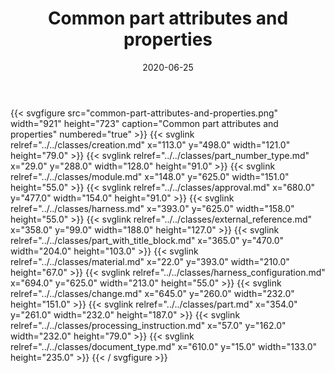 ﻿---
title: Common part attributes and properties
toc: false
type: specs
layout: diagram
date: "2020-06-25"
draft: false
specification: KBL
version: 2.5.sr1
documentType: "Recommendation"
elementType: Diagram
classes:
  - Creation
  - Part_number_type
  - Module
  - Approval
  - Harness
  - External_reference
  - Part_with_title_block
  - Material
  - Harness_configuration
  - Change
  - Part
  - Processing_instruction
  - Document_type
menu:
  KBL-2.5.sr1:    
    parent: presentation
    identifier: presentation/common-part-attributes-and-properties
    weight: 1002 

# Prev/next pager order (if `docs_section_pager` enabled in `params.toml`)
weight: 1002
---
{{< svgfigure src="common-part-attributes-and-properties.png" width="921" height="723" caption="Common part attributes and properties" numbered="true" >}}
  {{< svglink relref="../../classes/creation.md" x="113.0" y="498.0" width="121.0" height="79.0" >}}
  {{< svglink relref="../../classes/part_number_type.md" x="29.0" y="288.0" width="128.0" height="91.0" >}}
  {{< svglink relref="../../classes/module.md" x="148.0" y="625.0" width="151.0" height="55.0" >}}
  {{< svglink relref="../../classes/approval.md" x="680.0" y="477.0" width="154.0" height="91.0" >}}
  {{< svglink relref="../../classes/harness.md" x="393.0" y="625.0" width="158.0" height="55.0" >}}
  {{< svglink relref="../../classes/external_reference.md" x="358.0" y="99.0" width="188.0" height="127.0" >}}
  {{< svglink relref="../../classes/part_with_title_block.md" x="365.0" y="470.0" width="204.0" height="103.0" >}}
  {{< svglink relref="../../classes/material.md" x="22.0" y="393.0" width="210.0" height="67.0" >}}
  {{< svglink relref="../../classes/harness_configuration.md" x="694.0" y="625.0" width="213.0" height="55.0" >}}
  {{< svglink relref="../../classes/change.md" x="645.0" y="260.0" width="232.0" height="151.0" >}}
  {{< svglink relref="../../classes/part.md" x="354.0" y="261.0" width="232.0" height="187.0" >}}
  {{< svglink relref="../../classes/processing_instruction.md" x="57.0" y="162.0" width="232.0" height="79.0" >}}
  {{< svglink relref="../../classes/document_type.md" x="610.0" y="15.0" width="133.0" height="235.0" >}}
{{< / svgfigure >}}
